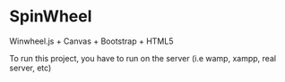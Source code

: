 # SpinWheel
Winwheel.js + Canvas + Bootstrap + HTML5

To run this project, you have to run on the server (i.e wamp, xampp, real server, etc)
